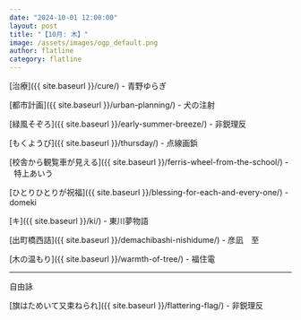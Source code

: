```yaml
---
date: "2024-10-01 12:00:00"
layout: post
title: "【10月: 木】"
image: /assets/images/ogp_default.png
author: flatline
category: flatline
---
```


[治療]({{ site.baseurl }}/cure/) - 青野ゆらぎ

[都市計画]({{ site.baseurl }}/urban-planning/) - 犬の注射

[緑風そぞろ]({{ site.baseurl }}/early-summer-breeze/) - 非鋭理反

[もくようび]({{ site.baseurl }}/thursday/) - 点線画鋲

[校舎から観覧車が見える]({{ site.baseurl }}/ferris-wheel-from-the-school/) -   特上あいう

[ひとりひとりが祝福]({{ site.baseurl }}/blessing-for-each-and-every-one/) - domeki

[キ]({{ site.baseurl }}/ki/) - 東川夢物語

[出町橋西詰]({{ site.baseurl }}/demachibashi-nishidume/) - 彦凪　至

[木の温もり]({{ site.baseurl }}/warmth-of-tree/) - 福住電

---

自由詠

[旗はためいて又束ねられ]({{ site.baseurl }}/flattering-flag/) - 非鋭理反
